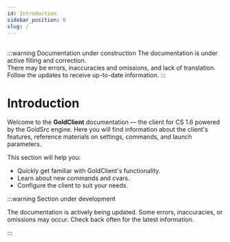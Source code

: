 ```yaml
---
id: Introduction
sidebar_position: 0
slug: /
---
```


<br/>
:::warning Documentation under construction
The documentation is under active filling and correction.<br/>
There may be errors, inaccuracies and omissions, and lack of translation.<br/>
Follow the updates to receive up-to-date information.
:::

# Introduction

Welcome to the **GoldClient** documentation — the client for CS 1.6 powered by the GoldSrc engine.
Here you will find information about the client's features, reference materials on settings, commands, and launch parameters.

This section will help you:
- Quickly get familiar with GoldClient's functionality.
- Learn about new commands and cvars.
- Configure the client to suit your needs.

:::warning Section under development

The documentation is actively being updated. Some errors, inaccuracies, or omissions may occur.
Check back often for the latest information.

:::
